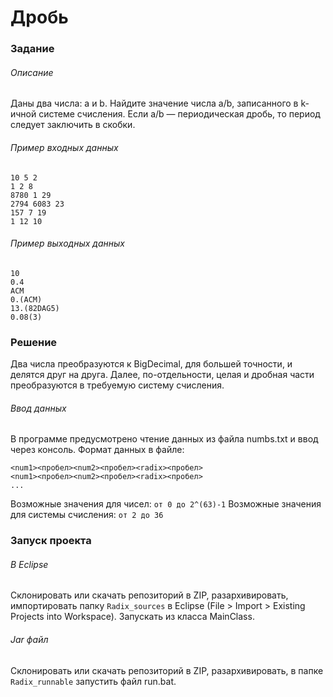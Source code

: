 # Дробь
### Задание
###### Описание
Даны два числа: a и b. Найдите значение числа a/b, записанного в k-ичной системе счисления. Если a/b — периодическая дробь, то период следует заключить в скобки.
###### Пример входных данных
```
10 5 2
1 2 8
8780 1 29
2794 6083 23
157 7 19
1 12 10
```
###### Пример выходных данных
```
10
0.4
ACM
0.(ACM)
13.(82DAG5)
0.08(3)
```
### Решение
Два числа преобразуются к BigDecimal, для большей точности, и делятся друг на друга. Далее, по-отдельности, целая и дробная части преобразуются в требуемую систему счисления.
###### Ввод данных
В программе предусмотрено чтение данных из файла numbs.txt и ввод через консоль. Формат данных в файле:
```
<num1><пробел><num2><пробел><radix><пробел>
<num1><пробел><num2><пробел><radix><пробел>
...
```
Возможные значения для чисел: ```от 0 до 2^(63)-1```
Возможные значения для системы счисления: ```от 2 до 36```
### Запуск проекта
###### В Eclipse
Склонировать или скачать репозиторий в ZIP, разархивировать, импортировать папку ```Radix_sources``` в Eclipse (File > Import > Existing Projects into Workspace). Запускать из класса MainClass.
###### Jar файл
Склонировать или скачать репозиторий в ZIP, разархивировать, в папке ```Radix_runnable``` запустить файл run.bat.
